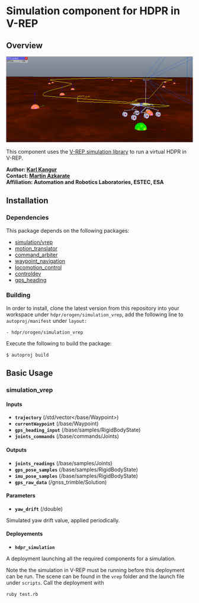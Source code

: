 # Simulation component for HDPR in V-REP

## Overview

![Simulated HDPR following a path in V-REP](hdpr_simulated_vrep.png)

This component uses the [V-REP simulation library](https://github.com/hdpr-rover/simulation-vrep) to run a virtual HDPR in V-REP.

**Author: [Karl Kangur](mailto:karl.kangur@esa.int "Contact the author")  
Contact: [Martin Azkarate](mailto:Martin.Azkarate@esa.int "Contact the maintainer")  
Affiliation: Automation and Robotics Laboratories, ESTEC, ESA**

## Installation

### Dependencies

This package depends on the following packages:

* [simulation/vrep](https://github.com/hdpr-rover/simulation-vrep)
* [motion_translator](https://github.com/hdpr-rover/control-orogen-motion_translator)
* [command_arbiter](https://github.com/exoter-rover/control-orogen-command_arbiter)
* [waypoint_navigation](https://github.com/exoter-rover/control-orogen-waypoint_navigation)
* [locomotion_control](https://github.com/hdpr-rover/control-orogen-locomotion_control)
* [controldev](https://github.com/rock-drivers/drivers-orogen-controldev)
* [gps_heading](https://github.com/hdpr-rover/control-orogen-gps_heading)

### Building

In order to install, clone the latest version from this repository into your workspace under `hdpr/orogen/simulation_vrep`, add the following line to `autoproj/manifest` under `layout:`

    - hdpr/orogen/simulation_vrep

Execute the following to build the package:

    $ autoproj build


## Basic Usage

### simulation_vrep

#### Inputs

* **`trajectory`** (/std/vector\</base/Waypoint\>)
* **`currentWaypoint`** (/base/Waypoint)
* **`gps_heading_input`** (/base/samples/RigidBodyState)
* **`joints_commands`** (/base/commands/Joints)

#### Outputs

* **`joints_readings`** (/base/samples/Joints)
* **`gps_pose_samples`** (/base/samples/RigidBodyState)
* **`imu_pose_samples`** (/base/samples/RigidBodyState)
* **`gps_raw_data`** (/gnss_trimble/Solution)

#### Parameters

* **`yaw_drift`** (/double)

Simulated yaw drift value, applied periodically.

#### Deployements

* **`hdpr_simulation`**

A deployment launching all the required components for a simulation.

Note the the simulation in V-REP must be running before this deployment can be run. The scene can be found in the `vrep` folder and the launch file under `scripts`. Call the deployment with

    ruby test.rb
